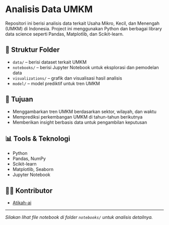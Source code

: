 # Analisis Data UMKM

Repositori ini berisi analisis data terkait Usaha Mikro, Kecil, dan Menengah (UMKM) di Indonesia. Project ini menggunakan Python dan berbagai library data science seperti Pandas, Matplotlib, dan Scikit-learn.

## 📁 Struktur Folder

- `data/` – berisi dataset terkait UMKM
- `notebooks/` – berisi Jupyter Notebook untuk eksplorasi dan pemodelan data
- `visualizations/` – grafik dan visualisasi hasil analisis
- `model/` – model prediktif untuk tren UMKM

## 🎯 Tujuan

- Menggambarkan tren UMKM berdasarkan sektor, wilayah, dan waktu
- Memprediksi perkembangan UMKM di tahun-tahun berikutnya
- Memberikan insight berbasis data untuk pengambilan keputusan

## 📊 Tools & Teknologi

- Python
- Pandas, NumPy
- Scikit-learn
- Matplotlib, Seaborn
- Jupyter Notebook

## 👩‍💻 Kontributor

- [Atikah-ai](https://github.com/Atikah-ai)

---

*Silakan lihat file notebook di folder `notebooks/` untuk analisis detailnya.*
